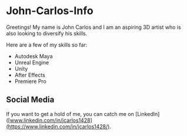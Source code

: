 # John-Carlos-Info
Greetings! My name is John Carlos and I am an aspiring 3D artist who is also looking to diversify his skills. 

Here are a few of my skills so far:

* Autodesk Maya
* Unreal Engine
* Unity
* After Effects
* Premiere Pro

## Social Media
If you want to get a hold of me, you can catch me on [LinkedIn]([www.linkedin.com/in/jcarlos1428](https://www.linkedin.com/in/jcarlos1428/).
                                                              
